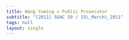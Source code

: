 ```yaml
---
title: Wang Yuming v Public Prosecutor
subtitle: "[2011] SGHC 59 / 15\_March\_2011"
tags: null
layout: single
---
```


